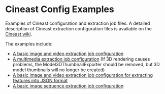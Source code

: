 # Cineast Config Examples
Examples of Cineast configuration and extraction job files. A detailed description of Cineast extraction configuration
files is available on the [Cineast wiki](https://github.com/vitrivr/cineast/wiki).

The examples include:
- [A basic image and video extraction job configuration](jobs/image-video-job.json)
- [A multimedia extraction job configuration](jobs/multimedia-job.json) (If 3D rendering causes problems, the
Model3DThumbnailExporter should be removed, but 3D model thumbnails will no longer be created)
- [A basic image and video extraction job configuration for extracting features into JSON format](jobs/json-job.json)
- [A basic image sequence extraction job configuration](jobs/image-sequence-job.json)